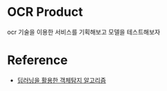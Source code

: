 # OCR Product  
ocr 기술을 이용한 서비스를 기획해보고 모델을 테스트해보자

# Reference  
* [딥러닝을 활용한 객체탐지 알고리즘](https://blogs.sas.com/content/saskorea/2018/12/21/%EB%94%A5%EB%9F%AC%EB%8B%9D%EC%9D%84-%ED%99%9C%EC%9A%A9%ED%95%9C-%EA%B0%9D%EC%B2%B4-%ED%83%90%EC%A7%80-%EC%95%8C%EA%B3%A0%EB%A6%AC%EC%A6%98-%EC%9D%B4%ED%95%B4%ED%95%98%EA%B8%B0/)